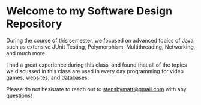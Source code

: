 # Welcome to my Software Design Repository

During the course of this semester, we focused on advanced topics of Java such as extensive JUnit Testing, Polymorphism, Multithreading, Networking, and much more. 

I had a great experience during this class, and found that all of the topics we discussed in this class are used in every day programming for video games, websites, and databases. 

Please do not hesistate to reach out to stensbymatt@gmail.com with any questions!
